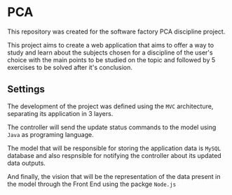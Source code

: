# PCA
This repository was created for the software factory PCA discipline project.

This project aims to create a web application that aims to offer a way to study and learn about the subjects chosen for a discipline of the user's choice with the main points to be studied on the topic and followed by 5 exercises to be solved after it's conclusion.


## Settings
The development of the project was defined using the ```MVC``` architecture, separating its application in 3 layers.

The controller will send the update status commands to the model using ```Java``` as programing language.

The model that will be responsible for storing the application data is ```MySQL``` database and also respnsible for notifying the controller about its updated data outputs.

And finally, the vision that will be the representation of the data present in the model through the Front End using the packge ```Node.js```
